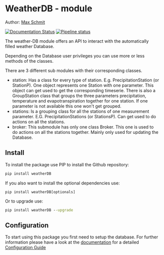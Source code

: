 # WeatherDB - module


Author: [Max Schmit](https://github.com/maxschmi)

[![Documentation Status](https://readthedocs.org/projects/weatherdb/badge/?version=latest)](https://weatherdb.readthedocs.io/latest)
[![Pipeline status](https://gitlab.uni-freiburg.de/hydrology/weatherDB/badges/master/pipeline.svg?ignore_skipped=true)](https://gitlab.uni-freiburg.de/hydrology/weatherDB/-/pipelines) 

The weather-DB module offers an API to interact with the automatically filled weather Database.

Depending on the Database user privileges you can use more or less methods of the classes.

There are 3 different sub modules with their corresponding classes.

- station:
Has a class for every type of station. E.g. PrecipitationStation (or StationP). 
One object represents one Station with one parameter. 
This object can get used to get the corresponding timeserie.
There is also a GroupStation class that groups the three parameters precipitation, temperature and evapotranspiration together for one station. If one parameter is not available this one won't get grouped.
- stations:
Is a grouping class for all the stations of one measurement parameter. E.G. PrecipitationStations (or StationsP).
Can get used to do actions on all the stations.
- broker:
This submodule has only one class Broker. This one is used to do actions on all the stations together. Mainly only used for updating the Database.

## Install

To install the package use PIP to install the Github repository:

```cmd
pip install weatherDB
```

If you also want to install the optional dependencies use:

```batch
pip install weatherDB[optionals]
```

Or to upgrade use:

```cmd
pip install weatherDB --upgrade
```

## Configuration

To start using this package you first need to setup the database. For further information please have a look at the [documentation](https://weatherdb.readthedocs.io/latest/) for a detailed [Configuration Guide](https://weatherdb.readthedocs.io/latest/setup/Configuration.html)
